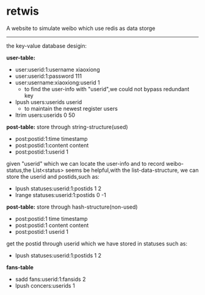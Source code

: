 # retwis
A website to simulate weibo which use redis as data storge

---
the key-value database desigin:

**user-table:**
- user:userid:1:username  xiaoxiong
- user:userid:1:password  111
- user:username:xiaoxiong:userid  1
  - to find the user-info with "userid",we could not bypass
    redundant key
- lpush users:userids userid
  - to maintain the newest register users
- ltrim users:userids 0 50

**post-table:** store through string-structure(used)
- post:postid:1:time    timestamp
- post:postid:1:content content
- post:postid:1:userid  1

given "userid" which we can locate the user-info
and  to record weibo-status,the List\<status\> seems
be helpful,with the list-data-structure,
we can store the userid and postids,such as:
- lpush statuses:userid:1:postids 1 2
- lrange statuses:userid:1:postids 0 -1

**post-table:** store through hash-structure(non-used)
- post:postid:1 time timestamp
- post:postid:1 content content
- post:postid:1 userid 1

get the postid through userid which we have stored in statuses such as:
- lpush statuses:userid:1:postids 1 2

**fans-table**
- sadd fans:userid:1:fansids 2
- lpush concers:userids 1 




